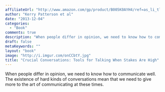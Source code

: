 ```yaml
---
affiliateUrl: "http://www.amazon.com/gp/product/B005K0AYH4/ref=as_li_tl?ie=UTF8&camp=1789&creative=390957&creativeASIN=B005K0AYH4&linkCode=as2&tag=jaktre-20&linkId=FTRPZXFMDWMSVVIT"
author: "Kerry Patterson et al"
date: "2013-12-04"
categories:
  - "Book"
comments: true
description: "When people differ in opinion, we need to know how to communicate well.  The existence of hard kinds of conversations mean that we need to give more t"
draft: false
metaKeywords: ""
layout: "book"
image: "http://i.imgur.com/onCCbtY.jpg"
title: "Crucial Conversations: Tools for Talking When Stakes Are High"
---
```


When people differ in opinion, we need to know how to communicate well.  The existence of hard kinds of conversations mean that we need to give more to the art of communicating at these times.
